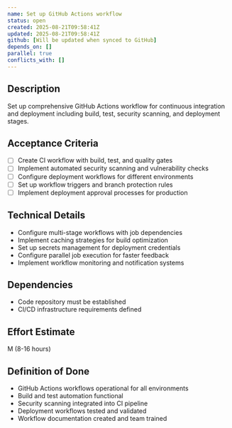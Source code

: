 ```yaml
---
name: Set up GitHub Actions workflow
status: open
created: 2025-08-21T09:58:41Z
updated: 2025-08-21T09:58:41Z
github: [Will be updated when synced to GitHub]
depends_on: []
parallel: true
conflicts_with: []
---
```


## Description
Set up comprehensive GitHub Actions workflow for continuous integration and deployment including build, test, security scanning, and deployment stages.

## Acceptance Criteria
- [ ] Create CI workflow with build, test, and quality gates
- [ ] Implement automated security scanning and vulnerability checks
- [ ] Configure deployment workflows for different environments
- [ ] Set up workflow triggers and branch protection rules
- [ ] Implement deployment approval processes for production

## Technical Details
- Configure multi-stage workflows with job dependencies
- Implement caching strategies for build optimization
- Set up secrets management for deployment credentials
- Configure parallel job execution for faster feedback
- Implement workflow monitoring and notification systems

## Dependencies
- Code repository must be established
- CI/CD infrastructure requirements defined

## Effort Estimate
M (8-16 hours)

## Definition of Done
- GitHub Actions workflows operational for all environments
- Build and test automation functional
- Security scanning integrated into CI pipeline
- Deployment workflows tested and validated
- Workflow documentation created and team trained